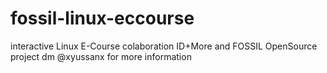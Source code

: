 fossil-linux-eccourse
=====================

interactive Linux E-Course colaboration ID+More and FOSSIL
OpenSource project dm @xyussanx for more information
